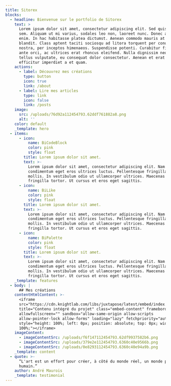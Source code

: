 ```yaml
---
title: Sitorex
blocks:
  - headline: Bienvenue sur le portfolio de Sitorex
    text: >
      Lorem ipsum dolor sit amet, consectetur adipiscing elit. Sed quis molestie
      sem. Aliquam ut mi varius, sodales leo non, laoreet nunc. Donec a tempus
      enim. In hac habitasse platea dictumst. Aenean commodo mauris at hendrerit
      blandit. Class aptent taciti sociosqu ad litora torquent per conubia
      nostra, per inceptos himenaeos. Suspendisse potenti. Curabitur finibus
      ante orci, ac ultrices erat rhoncus eleifend. Nulla dignissim neque eu
      tellus vulputate, eu consequat dolor consectetur. Aenean et erat quis odio
      efficitur imperdiet a et quam.
    actions:
      - label: Découvrez mes créations
        type: button
        icon: true
        link: /about
      - label: Lire mes articles
        type: link
        icon: false
        link: /posts
    image:
      src: /uploads/76d92a112454793.62ddf761882a8.png
      alt: ''
    color: default
    _template: hero
  - items:
      - icon:
          name: BiCodeBlock
          color: pink
          style: float
        title: Lorem ipsum dolor sit amet.
        text: >-
          Lorem ipsum dolor sit amet, consectetur adipiscing elit. Nam
          condimentum eget eros ultrices luctus. Pellentesque fringilla mattis
          mollis. In vestibulum odio ut ullamcorper ultrices. Maecenas vel
          fringilla tortor. Ut cursus et eros eget sagittis.
      - icon:
          name: BiLike
          color: pink
          style: float
        title: Lorem ipsum dolor sit amet.
        text: >-
          Lorem ipsum dolor sit amet, consectetur adipiscing elit. Nam
          condimentum eget eros ultrices luctus. Pellentesque fringilla mattis
          mollis. In vestibulum odio ut ullamcorper ultrices. Maecenas vel
          fringilla tortor. Ut cursus et eros eget sagittis.
      - icon:
          name: BiPalette
          color: pink
          style: float
        title: Lorem ipsum dolor sit amet.
        text: >-
          Lorem ipsum dolor sit amet, consectetur adipiscing elit. Nam
          condimentum eget eros ultrices luctus. Pellentesque fringilla mattis
          mollis. In vestibulum odio ut ullamcorper ultrices. Maecenas vel
          fringilla tortor. Ut cursus et eros eget sagittis.
    _template: features
  - body: |
      ## Mes créations
    contentHtmlContent: >-
      <iframe
      src="https://cdn.knightlab.com/libs/juxtapose/latest/embed/index.html?uid=a7ec9626-be8c-11ee-9ddd-3f41531135b6"
      title="Contenu intégré du projet" class="embed-content" frameborder="0"
      allowfullscreen="" sandbox="allow-same-origin allow-scripts
      allow-pointer-lock allow-forms" loading="lazy" fetchpriority="auto"
      style="height: 100%; left: 0px; position: absolute; top: 0px; width:
      100%;"></iframe>
    imageContent:
      - imageContentSrc: /uploads/f6f147112454793.62df9937582b6.png
      - imageContentSrc: /uploads/379e2e112454793.6360c40e9566b.png
      - imageContentSrc: /uploads/0e8293112454793.6360c40e94a9b.png
    _template: content
  - quote: >-
      “L'art est un effort pour créer, à côté du monde réel, un monde plus
      humain.”
    author: André Maurois
    _template: testimonial
---
```


